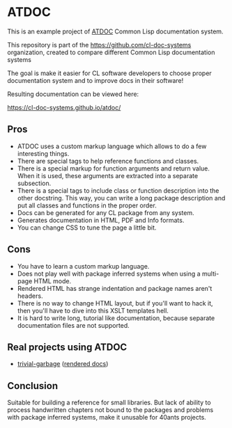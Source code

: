 # ATDOC

This is an example project of [ATDOC](http://www.lichteblau.com/atdoc/doc/) Common Lisp documentation system.

This repository is part of the <https://github.com/cl-doc-systems> organization, created to compare different Common Lisp documentation systems

The goal is make it easier for CL software developers to choose proper documentation system and to improve docs in their software!

Resulting documentation can be viewed here:

<https://cl-doc-systems.github.io/atdoc/>

## Pros

- ATDOC uses a custom markup language which allows to do a few interesting things.
- There are special tags to help reference functions and classes.
- There is a special markup for function arguments and return value. When it is
  used, these arguments are extracted into a separate subsection.
- There is a special tags to include class or function description into the other
  docstring. This way, you can write a long package description and put
  all classes and functions in the proper order.
- Docs can be generated for any CL package from any system.
- Generates documentation in HTML, PDF and Info formats.
- You can change CSS to tune the page a little bit.

## Cons

- You have to learn a custom markup language.
- Does not play well with package inferred systems when using a multi-page HTML mode.
- Rendered HTML has strange indentation and package names aren't headers.
- There is no way to change HTML layout, but if you'll want to hack it, then
  you'll have to dive into this XSLT templates hell.
- It is hard to write long, tutorial like documentation, because separate documentation
  files are not supported.

## Real projects using ATDOC

- [trivial-garbage](https://github.com/trivial-garbage/trivial-garbage) ([rendered docs](https://common-lisp.net/project/trivial-garbage/))


## Conclusion

Suitable for building a reference for small libraries.
But lack of ability to process handwritten chapters not bound to the packages and problems
with package inferred systems, make it unusable for 40ants projects.
